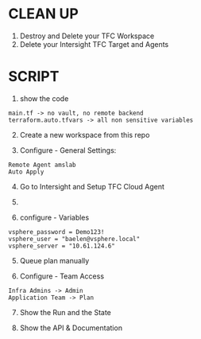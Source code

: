 # CLEAN UP
1. Destroy and Delete your TFC Workspace
2. Delete your Intersight TFC Target and Agents
# SCRIPT

1. show the code
```
main.tf -> no vault, no remote backend
terraform.auto.tfvars -> all non sensitive variables
```
2. Create a new workspace from this repo

3. Configure - General Settings:
```
Remote Agent amslab
Auto Apply
```
4. Go to Intersight and Setup TFC Cloud Agent


5. 


4. configure - Variables
```
vsphere_password = Demo123!
vsphere_user = "baelen@vsphere.local"
vsphere_server = "10.61.124.6"
```

5. Queue plan manually

6. Configure - Team Access
```
Infra Admins -> Admin
Application Team -> Plan
```

7. Show the Run and the State 

8. Show the API & Documentation
